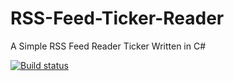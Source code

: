 # RSS-Feed-Ticker-Reader
A Simple RSS Feed Reader Ticker Written in C#


[![Build status](https://ci.appveyor.com/api/projects/status/x67x66yovj72u5nr?svg=true)](https://ci.appveyor.com/project/Neuxz/rss-feed-ticker-reader)

